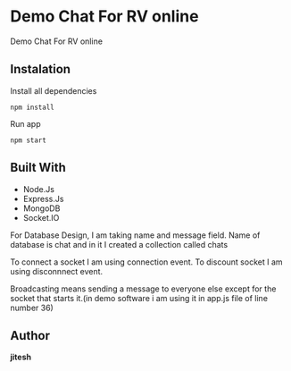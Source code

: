 # Demo Chat For RV online

Demo Chat For RV online

## Instalation

Install all dependencies

```
npm install
```

Run app

```
npm start
```

## Built With

* Node.Js
* Express.Js
* MongoDB
* Socket.IO

For Database Design, I am taking name and message field.
Name of database is chat and in it I created a collection called chats


To connect a socket I am using connection event.
To discount socket I am using disconnnect event.

Broadcasting means sending a message to everyone else except for the socket that starts it.(in demo software i am using it in app.js file of line number 36)

## Author

**jitesh**


